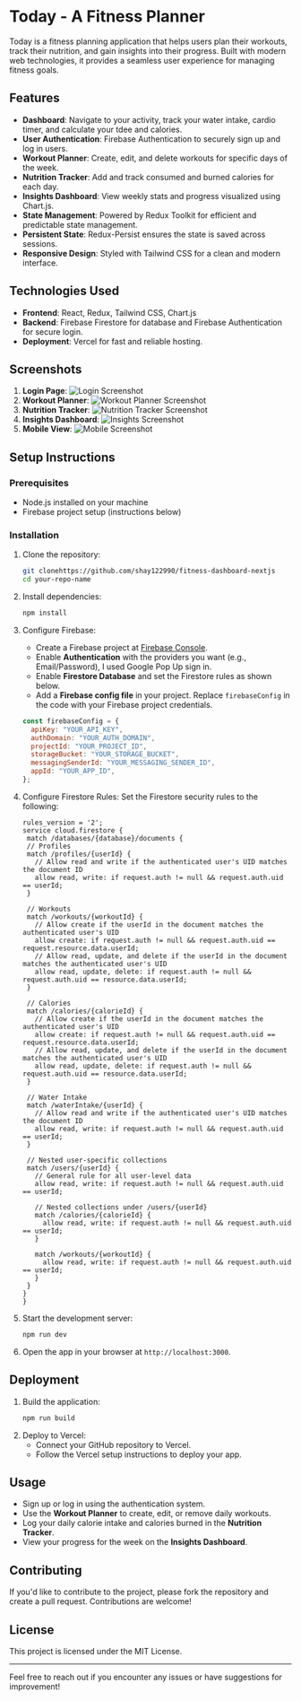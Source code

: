 # Today - A Fitness Planner

Today is a fitness planning application that helps users plan their workouts, track their nutrition, and gain insights into their progress. Built with modern web technologies, it provides a seamless user experience for managing fitness goals.

## Features

- **Dashboard**: Navigate to your activity, track your water intake, cardio timer, and calculate your tdee and calories.
- **User Authentication**: Firebase Authentication to securely sign up and log in users.
- **Workout Planner**: Create, edit, and delete workouts for specific days of the week.
- **Nutrition Tracker**: Add and track consumed and burned calories for each day.
- **Insights Dashboard**: View weekly stats and progress visualized using Chart.js.
- **State Management**: Powered by Redux Toolkit for efficient and predictable state management.
- **Persistent State**: Redux-Persist ensures the state is saved across sessions.
- **Responsive Design**: Styled with Tailwind CSS for a clean and modern interface.

## Technologies Used

- **Frontend**: React, Redux, Tailwind CSS, Chart.js
- **Backend**: Firebase Firestore for database and Firebase Authentication for secure login.
- **Deployment**: Vercel for fast and reliable hosting.

## Screenshots

1. **Login Page**: ![Login Screenshot](/public/profile.jpg)
2. **Workout Planner**: ![Workout Planner Screenshot](/public//planner.jpg)
3. **Nutrition Tracker**: ![Nutrition Tracker Screenshot](/public/nutrition.jpg)
4. **Insights Dashboard**: ![Insights Screenshot](/public/insights.jpg)
5. **Mobile View**: ![Mobile Screenshot](/public/mobile.jpg)

## Setup Instructions

### Prerequisites

- Node.js installed on your machine
- Firebase project setup (instructions below)

### Installation

1. Clone the repository:

   ```bash
   git clonehttps://github.com/shay122990/fitness-dashboard-nextjs
   cd your-repo-name
   ```

2. Install dependencies:

   ```bash
   npm install
   ```

3. Configure Firebase:

   - Create a Firebase project at [Firebase Console](https://console.firebase.google.com/).
   - Enable **Authentication** with the providers you want (e.g., Email/Password), I used Google Pop Up sign in.
   - Enable **Firestore Database** and set the Firestore rules as shown below.
   - Add a **Firebase config file** in your project. Replace `firebaseConfig` in the code with your Firebase project credentials.

   ```javascript
   const firebaseConfig = {
     apiKey: "YOUR_API_KEY",
     authDomain: "YOUR_AUTH_DOMAIN",
     projectId: "YOUR_PROJECT_ID",
     storageBucket: "YOUR_STORAGE_BUCKET",
     messagingSenderId: "YOUR_MESSAGING_SENDER_ID",
     appId: "YOUR_APP_ID",
   };
   ```

4. Configure Firestore Rules:
   Set the Firestore security rules to the following:

   ```
   rules_version = '2';
   service cloud.firestore {
    match /databases/{database}/documents {
    // Profiles
    match /profiles/{userId} {
      // Allow read and write if the authenticated user's UID matches the document ID
      allow read, write: if request.auth != null && request.auth.uid == userId;
    }

    // Workouts
    match /workouts/{workoutId} {
      // Allow create if the userId in the document matches the authenticated user's UID
      allow create: if request.auth != null && request.auth.uid == request.resource.data.userId;
      // Allow read, update, and delete if the userId in the document matches the authenticated user's UID
      allow read, update, delete: if request.auth != null && request.auth.uid == resource.data.userId;
    }

    // Calories
    match /calories/{calorieId} {
      // Allow create if the userId in the document matches the authenticated user's UID
      allow create: if request.auth != null && request.auth.uid == request.resource.data.userId;
      // Allow read, update, and delete if the userId in the document matches the authenticated user's UID
      allow read, update, delete: if request.auth != null && request.auth.uid == resource.data.userId;
    }

    // Water Intake
    match /waterIntake/{userId} {
      // Allow read and write if the authenticated user's UID matches the document ID
      allow read, write: if request.auth != null && request.auth.uid == userId;
    }

    // Nested user-specific collections
    match /users/{userId} {
      // General rule for all user-level data
      allow read, write: if request.auth != null && request.auth.uid == userId;

      // Nested collections under /users/{userId}
      match /calories/{calorieId} {
        allow read, write: if request.auth != null && request.auth.uid == userId;
      }

      match /workouts/{workoutId} {
        allow read, write: if request.auth != null && request.auth.uid == userId;
      }
    }
   }
   }

   ```

5. Start the development server:

   ```bash
   npm run dev
   ```

6. Open the app in your browser at `http://localhost:3000`.

## Deployment

1. Build the application:
   ```bash
   npm run build
   ```
2. Deploy to Vercel:
   - Connect your GitHub repository to Vercel.
   - Follow the Vercel setup instructions to deploy your app.

## Usage

- Sign up or log in using the authentication system.
- Use the **Workout Planner** to create, edit, or remove daily workouts.
- Log your daily calorie intake and calories burned in the **Nutrition Tracker**.
- View your progress for the week on the **Insights Dashboard**.

## Contributing

If you'd like to contribute to the project, please fork the repository and create a pull request. Contributions are welcome!

## License

This project is licensed under the MIT License.

---

Feel free to reach out if you encounter any issues or have suggestions for improvement!
